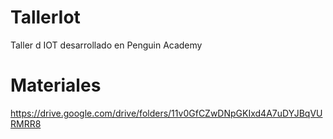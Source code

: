 # TallerIot
Taller d IOT desarrollado en Penguin Academy 

# Materiales 
https://drive.google.com/drive/folders/11v0GfCZwDNpGKIxd4A7uDYJBqVURMRR8
